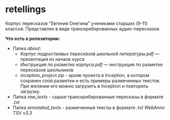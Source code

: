 # retellings
Корпус пересказов "Евгения Онегина" учениками старших (9-11) классов. Представлен в виде транскрибированных аудио-пересказов.

**Что есть в репозитории:**  
* Папка *about*:
    * *Корпус подростковых пересказов школьной литературы.pdf* — презентация из начала курса  
    * *Инструкция по разметке корпуса.pdf* — инструкция по разметке пересказов школьников
    * *inception_project.zip* - архив проекта в Inception, в котором сохранен слой разметки и есть примеры размеченных текстов. При желании его можно загрузить в Inception и повторить загрузку.
* Папка *raw_texts* - сырые транскрибированные пересказы в формате *.txt*
* Папка *annotated_texts* - размеченные тексты в формате *.txt* *WebAnno TSV v3.3*
